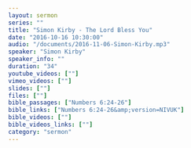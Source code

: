 ```yaml
---
layout: sermon
series: ""
title: "Simon Kirby - The Lord Bless You"
date: "2016-10-16 10:30:00"
audio: "/documents/2016-11-06-Simon-Kirby.mp3"
speaker: "Simon Kirby"
speaker_info: ""
duration: "34"
youtube_videos: [""]
vimeo_videos: [""]
slides: [""]
files: [""]
bible_passages: ["Numbers 6:24-26"]
bible_links: ["Numbers 6:24-26&amp;version=NIVUK"]
bible_videos: [""]
bible_videos_links: [""]
category: "sermon"
---
```


